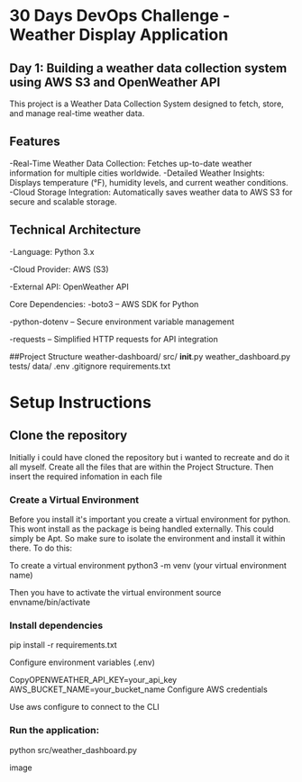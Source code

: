 # 30 Days DevOps Challenge - Weather Display Application
## Day 1: Building a weather data collection system using AWS S3 and OpenWeather API

This project is a Weather Data Collection System designed to fetch, store, and manage real-time weather data.

## Features
-Real-Time Weather Data Collection: Fetches up-to-date weather information for multiple cities worldwide.
-Detailed Weather Insights: Displays temperature (°F), humidity levels, and current weather conditions.
-Cloud Storage Integration: Automatically saves weather data to AWS S3 for secure and scalable storage.


## Technical Architecture
-Language: Python 3.x 

-Cloud Provider: AWS (S3) 

-External API: OpenWeather API 

Core Dependencies:
-boto3 – AWS SDK for Python

-python-dotenv – Secure environment variable management

-requests – Simplified HTTP requests for API integration

##Project Structure
weather-dashboard/
  src/
    __init__.py
    weather_dashboard.py
  tests/
  data/
  .env
  .gitignore
  requirements.txt


# Setup Instructions
## Clone the repository

Initially i could have cloned the repository but i wanted to recreate and do it all myself. Create all the files that are within the Project Structure. Then insert the required infomation in each file

### Create a Virtual Environment

Before you install it's important you create a virtual environment for python. This wont install as the package is being handled externally. This could simply be Apt. So make sure to isolate the environment and install it within there. To do this:

To create a virtual environment python3 -m venv (your virtual environment name)

Then you have to activate the virtual environment source envname/bin/activate 

### Install dependencies

pip install -r requirements.txt

Configure environment variables (.env)

CopyOPENWEATHER_API_KEY=your_api_key
AWS_BUCKET_NAME=your_bucket_name
Configure AWS credentials

Use aws configure to connect to the CLI

### Run the application:

 python src/weather_dashboard.py

image
